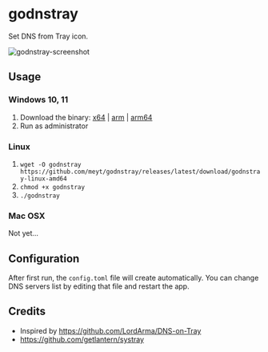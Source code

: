 # godnstray

Set DNS from Tray icon.

![godnstray-screenshot](https://github.com/meyt/godnstray/assets/10482278/8d96d533-2eeb-4bf6-8ae6-8ad06b283ae9)


## Usage


### Windows 10, 11
1. Download the binary:
     [x64](https://github.com/meyt/godnstray/releases/latest/download/godnstray.exe)
   | [arm](https://github.com/meyt/godnstray/releases/latest/download/godnstray-arm.exe)
   | [arm64](https://github.com/meyt/godnstray/releases/latest/download/godnstray-arm64.exe)
2. Run as administrator


### Linux
1. `wget -O godnstray https://github.com/meyt/godnstray/releases/latest/download/godnstray-linux-amd64`
2. `chmod +x godnstray`
3. `./godnstray`


### Mac OSX
Not yet...


## Configuration

After first run, the `config.toml` file will create automatically.
You can change DNS servers list by editing that file and restart the app.


## Credits

- Inspired by https://github.com/LordArma/DNS-on-Tray
- https://github.com/getlantern/systray
